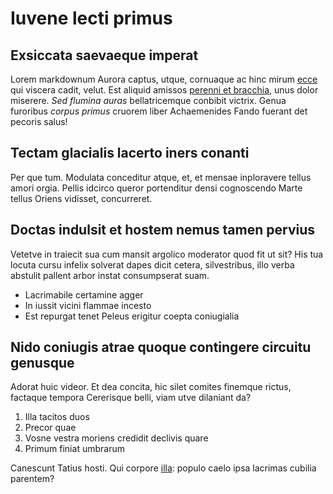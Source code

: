 # Iuvene lecti primus

## Exsiccata saevaeque imperat

Lorem markdownum Aurora captus, utque, cornuaque ac hinc mirum [ecce](#sitim)
qui viscera cadit, velut. Est aliquid amissos [perenni et bracchia](#in-enim),
unus dolor miserere. *Sed flumina auras* bellatricemque conbibit victrix. Genua
furoribus *corpus primus* cruorem liber Achaemenides Fando fuerant det pecoris
salus!

## Tectam glacialis lacerto iners conanti

Per que tum. Modulata conceditur atque, et, et mensae inploravere tellus amori
orgia. Pellis idcirco queror portenditur densi cognoscendo Marte tellus Oriens
vidisset, concurreret.

## Doctas indulsit et hostem nemus tamen pervius

Vetetve in traiecit sua cum mansit argolico moderator quod fit ut sit? His tua
locuta cursu infelix solverat dapes dicit cetera, silvestribus, illo verba
abstulit pallent arbor instat consumpserat suam.

- Lacrimabile certamine agger
- In iussit vicini flammae incesto
- Est repurgat tenet Peleus erigitur coepta coniugialia

## Nido coniugis atrae quoque contingere circuitu genusque

Adorat huic videor. Et dea concita, hic silet comites finemque rictus, factaque
tempora Cererisque belli, viam utve dilaniant da?

1. Illa tacitos duos
2. Precor quae
3. Vosne vestra moriens credidit declivis quare
4. Primum finiat umbrarum

Canescunt Tatius hosti. Qui corpore [illa](#omnis-premeret): populo caelo ipsa
lacrimas cubilia parentem?
